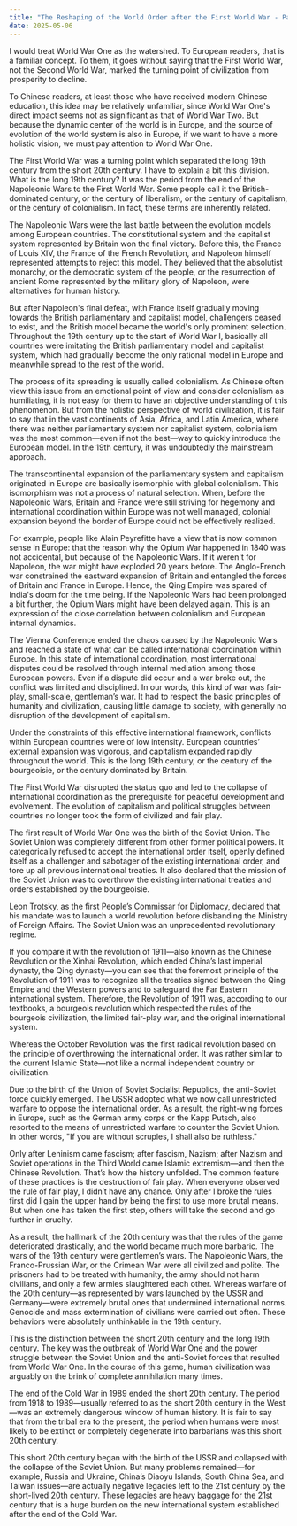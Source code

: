 ```yaml
---
title: "The Reshaping of the World Order after the First World Wa‪r‬ - Part 1: Opening Remarks"
date: 2025-05-06
---
```

I would treat World War One as the watershed. To European readers, that is a familiar concept. To them, it goes without saying that the First World War, not the Second World War, marked the turning point of civilization from prosperity to decline.

To Chinese readers, at least those who have received modern Chinese education, this idea may be relatively unfamiliar, since World War One's direct impact seems not as significant as that of World War Two. But because the dynamic center of the world is in Europe, and the source of evolution of the world system is also in Europe, if we want to have a more holistic vision, we must pay attention to World War One.

The First World War was a turning point which separated the long 19th century from the short 20th century. I have to explain a bit this division. What is the long 19th century? It was the period from the end of the Napoleonic Wars to the First World War. Some people call it the British-dominated century, or the century of liberalism, or the century of capitalism, or the century of colonialism. In fact, these terms are inherently related.

The Napoleonic Wars were the last battle between the evolution models among European countries. The constitutional system and the capitalist system represented by Britain won the final victory. Before this, the France of Louis XIV, the France of the French Revolution, and Napoleon himself represented attempts to reject this model. They believed that the absolutist monarchy, or the democratic system of the people, or the resurrection of ancient Rome represented by the military glory of Napoleon, were alternatives for human history.

But after Napoleon's final defeat, with France itself gradually moving towards the British parliamentary and capitalist model, challengers ceased to exist, and the British model became the world's only prominent selection. Throughout the 19th century up to the start of World War I, basically all countries were imitating the British parliamentary model and capitalist system, which had gradually become the only rational model in Europe and meanwhile spread to the rest of the world.

The process of its spreading is usually called colonialism. As Chinese often view this issue from an emotional point of view and consider colonialism as humiliating, it is not easy for them to have an objective understanding of this phenomenon. But from the holistic perspective of world civilization, it is fair to say that in the vast continents of Asia, Africa, and Latin America, where there was neither parliamentary system nor capitalist system, colonialism was the most common—even if not the best—way to quickly introduce the European model. In the 19th century, it was undoubtedly the mainstream approach.

The transcontinental expansion of the parliamentary system and capitalism originated in Europe are basically isomorphic with global colonialism. This isomorphism was not a process of natural selection. When, before the Napoleonic Wars, Britain and France were still striving for hegemony and international coordination within Europe was not well managed, colonial expansion beyond the border of Europe could not be effectively realized.

For example, people like Alain Peyrefitte have a view that is now common sense in Europe: that the reason why the Opium War happened in 1840 was not accidental, but because of the Napoleonic Wars. If it weren't for Napoleon, the war might have exploded 20 years before. The Anglo-French war constrained the eastward expansion of Britain and entangled the forces of Britain and France in Europe. Hence, the Qing Empire was spared of India's doom for the time being. If the Napoleonic Wars had been prolonged a bit further, the Opium Wars might have been delayed again. This is an expression of the close correlation between colonialism and European internal dynamics.

The Vienna Conference ended the chaos caused by the Napoleonic Wars and reached a state of what can be called international coordination within Europe. In this state of international coordination, most international disputes could be resolved through internal mediation among those European powers. Even if a dispute did occur and a war broke out, the conflict was limited and disciplined. In our words, this kind of war was fair-play, small-scale, gentleman’s war. It had to respect the basic principles of humanity and civilization, causing little damage to society, with generally no disruption of the development of capitalism.

Under the constraints of this effective international framework, conflicts within European countries were of low intensity. European countries’ external expansion was vigorous, and capitalism expanded rapidly throughout the world. This is the long 19th century, or the century of the bourgeoisie, or the century dominated by Britain.

The First World War disrupted the status quo and led to the collapse of international coordination as the prerequisite for peaceful development and evolvement. The evolution of capitalism and political struggles between countries no longer took the form of civilized and fair play.

The first result of World War One was the birth of the Soviet Union. The Soviet Union was completely different from other former political powers. It categorically refused to accept the international order itself, openly defined itself as a challenger and sabotager of the existing international order, and tore up all previous international treaties. It also declared that the mission of the Soviet Union was to overthrow the existing international treaties and orders established by the bourgeoisie.

Leon Trotsky, as the first People’s Commissar for Diplomacy, declared that his mandate was to launch a world revolution before disbanding the Ministry of Foreign Affairs. The Soviet Union was an unprecedented revolutionary regime.

If you compare it with the revolution of 1911—also known as the Chinese Revolution or the Xinhai Revolution, which ended China’s last imperial dynasty, the Qing dynasty—you can see that the foremost principle of the Revolution of 1911 was to recognize all the treaties signed between the Qing Empire and the Western powers and to safeguard the Far Eastern international system. Therefore, the Revolution of 1911 was, according to our textbooks, a bourgeois revolution which respected the rules of the bourgeois civilization, the limited fair-play war, and the original international system.

Whereas the October Revolution was the first radical revolution based on the principle of overthrowing the international order. It was rather similar to the current Islamic State—not like a normal independent country or civilization.

Due to the birth of the Union of Soviet Socialist Republics, the anti-Soviet force quickly emerged. The USSR adopted what we now call unrestricted warfare to oppose the international order. As a result, the right-wing forces in Europe, such as the German army corps or the Kapp Putsch, also resorted to the means of unrestricted warfare to counter the Soviet Union. In other words, "If you are without scruples, I shall also be ruthless."

Only after Leninism came fascism; after fascism, Nazism; after Nazism and Soviet operations in the Third World came Islamic extremism—and then the Chinese Revolution. That’s how the history unfolded. The common feature of these practices is the destruction of fair play. When everyone observed the rule of fair play, I didn’t have any chance. Only after I broke the rules first did I gain the upper hand by being the first to use more brutal means. But when one has taken the first step, others will take the second and go further in cruelty.

As a result, the hallmark of the 20th century was that the rules of the game deteriorated drastically, and the world became much more barbaric. The wars of the 19th century were gentlemen’s wars. The Napoleonic Wars, the Franco-Prussian War, or the Crimean War were all civilized and polite. The prisoners had to be treated with humanity, the army should not harm civilians, and only a few armies slaughtered each other. Whereas warfare of the 20th century—as represented by wars launched by the USSR and Germany—were extremely brutal ones that undermined international norms. Genocide and mass extermination of civilians were carried out often. These behaviors were absolutely unthinkable in the 19th century.

This is the distinction between the short 20th century and the long 19th century. The key was the outbreak of World War One and the power struggle between the Soviet Union and the anti-Soviet forces that resulted from World War One. In the course of this game, human civilization was arguably on the brink of complete annihilation many times.

The end of the Cold War in 1989 ended the short 20th century. The period from 1918 to 1989—usually referred to as the short 20th century in the West—was an extremely dangerous window of human history. It is fair to say that from the tribal era to the present, the period when humans were most likely to be extinct or completely degenerate into barbarians was this short 20th century.

This short 20th century began with the birth of the USSR and collapsed with the collapse of the Soviet Union. But many problems remained—for example, Russia and Ukraine, China’s Diaoyu Islands, South China Sea, and Taiwan issues—are actually negative legacies left to the 21st century by the short-lived 20th century. These legacies are heavy baggage for the 21st century that is a huge burden on the new international system established after the end of the Cold War.
